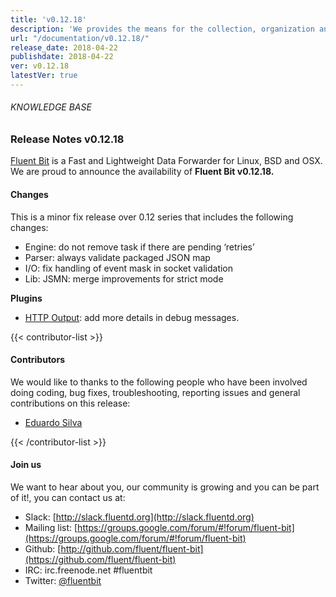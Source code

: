 ```yaml
---
title: 'v0.12.18'
description: 'We provides the means for the collection, organization and computerized retrieval of knowledgeand Lightweight Data Forwarder for Linux, BSD and OSX. We are proud to announce the availability of Fluent Bit v0.12.18.'
url: "/documentation/v0.12.18/"
release_date: 2018-04-22
publishdate: 2018-04-22
ver: v0.12.18
latestVer: true
---
```


###### KNOWLEDGE BASE

### Release Notes v0.12.18

[Fluent Bit](https://fluentbit.io/) is a Fast and Lightweight Data Forwarder for Linux, BSD and OSX. We are proud to announce the availability of **Fluent Bit v0.12.18.**

#### Changes

This is a minor fix release over 0.12 series that includes the following changes:

* Engine: do not remove task if there are pending ‘retries’
* Parser: always validate packaged JSON map
* I/O: fix handling of event mask in socket validation
* Lib: JSMN: merge improvements for strict mode

**Plugins**

* [HTTP Output](https://fluentbit.io/documentation/0.12/output/http.html): add more details in debug messages.

{{< contributor-list >}}
#### Contributors

We would like to thanks to the following people who have been involved doing coding, bug fixes, troubleshooting, reporting issues and general contributions on this release:


* [Eduardo Silva](https://github.com/edsiper)

{{< /contributor-list >}}

#### Join us

We want to hear about you, our community is growing and you can be part of it!, you can contact us at:

* Slack: [http://slack.fluentd.org](http://slack.fluentd.org)
* Mailing list: [https://groups.google.com/forum/#!forum/fluent-bit](https://groups.google.com/forum/#!forum/fluent-bit)
* Github: [http://github.com/fluent/fluent-bit](https://github.com/fluent/fluent-bit)
* IRC: irc.freenode.net #fluentbit
* Twitter: [@fluentbit](https://twitter.com/fluentbit)